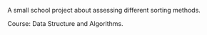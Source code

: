 A small school project about assessing different sorting methods.

Course: Data Structure and Algorithms.
